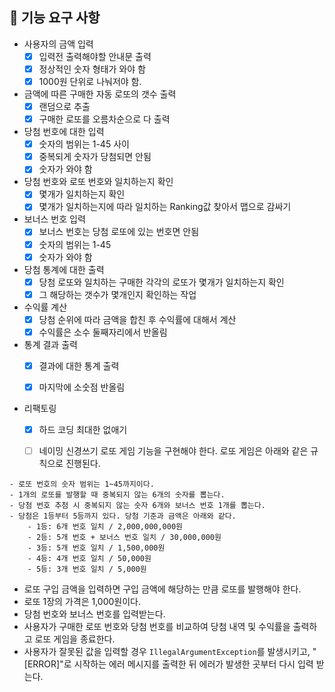 ## 🚀 기능 요구 사항

- 사용자의 금액 입력
  - [X] 입력전 출력해야할 안내문 출력 
  - [X] 정상적인 숫자 형태가 와야 함
  - [X] 1000원 단위로 나눠저야 함.
- 금액에 따른 구매한 자동 로또의 갯수 출력
    - [X] 랜덤으로 추출
    - [X] 구매한 로또를 오름차순으로 다 출력
- 당첨 번호에 대한 입력
    - [X] 숫자의 범위는 1-45 사이
    - [X] 중복되게 숫자가 당첨되면 안됨 
    - [X] 숫자가 와야 함

- 당첨 번호와 로또 번호와 일치하는지 확인
  - [X] 몇개가 일치하는지 확인
  - [X] 몇개가 일치하는지에 따라 일치하는 Ranking값 찾아서 맵으로 감싸기

- 보너스 번호 입력
    - [X] 보너스 번호는 당첨 로또에 있는 번호면 안됨
    - [X] 숫자의 범위는 1-45
    - [X] 숫자가 와야 함

- 당첨 통계에 대한 출력
    - [X] 당첨 로또와 일치하는 구매한 각각의 로또가 몇개가 일치하는지 확인
    - [X] 그 해당하는 갯수가 몇개인지 확인하는 작업
- 수익률 계산
    - [X] 당첨 순위에 따라 금액을 합친 후 수익률에 대해서 계산
    - [X] 수익률은 소수 둘째자리에서 반올림
- 통계 결과 출력
  - [X] 결과에 대한 통계 출력
  - [X] 마지막에 소숫점 반올림
  


- 리팩토링
  - [X] 하드 코딩 최대한 없애기
  - [ ] 네이밍 신경쓰기
로또 게임 기능을 구현해야 한다. 로또 게임은 아래와 같은 규칙으로 진행된다.



```
- 로또 번호의 숫자 범위는 1~45까지이다.
- 1개의 로또를 발행할 때 중복되지 않는 6개의 숫자를 뽑는다.
- 당첨 번호 추첨 시 중복되지 않는 숫자 6개와 보너스 번호 1개를 뽑는다.
- 당첨은 1등부터 5등까지 있다. 당첨 기준과 금액은 아래와 같다.
    - 1등: 6개 번호 일치 / 2,000,000,000원
    - 2등: 5개 번호 + 보너스 번호 일치 / 30,000,000원
    - 3등: 5개 번호 일치 / 1,500,000원
    - 4등: 4개 번호 일치 / 50,000원
    - 5등: 3개 번호 일치 / 5,000원
```

- 로또 구입 금액을 입력하면 구입 금액에 해당하는 만큼 로또를 발행해야 한다.
- 로또 1장의 가격은 1,000원이다.
- 당첨 번호와 보너스 번호를 입력받는다.
- 사용자가 구매한 로또 번호와 당첨 번호를 비교하여 당첨 내역 및 수익률을 출력하고 로또 게임을 종료한다.
- 사용자가 잘못된 값을 입력할 경우 `IllegalArgumentException`를 발생시키고, "[ERROR]"로 시작하는 에러 메시지를 출력한 뒤 에러가 발생한 곳부터 다시 입력 받는다.


